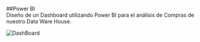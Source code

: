 ##Power BI  
Diseño de un Dashboard utilizando Power BI para el análisis de Compras de nuestro Data Ware House.  

![DashBoard](https://github.com/user-attachments/assets/ef949c14-57ea-4994-a7a2-89d6a30d78c7)
